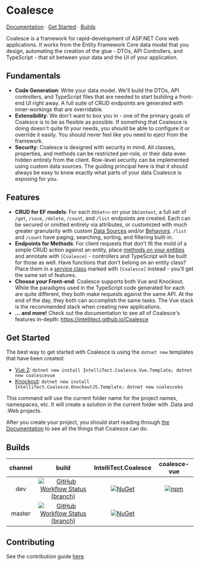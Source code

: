 # Coalesce  

[Documentation](https://intellitect.github.io/Coalesce) &middot; [Get Started](#Get-Started) &middot; [Builds](#Builds)

Coalesce is a framework for rapid-development of ASP.NET Core web applications. It works from the Entity Framework Core data model that you design, automating the creation of the glue - DTOs, API Controllers, and TypeScript - that sit between your data and the UI of your application. 

## Fundamentals

* **Code Generation**: Write your data model. We'll build the DTOs, API controllers, and TypeScript files that are needed to start building a front-end UI right away. A full suite of CRUD endpoints are generated with inner-workings that are overridable.
* **Extensibility**: We don't want to box you in - one of the primary goals of Coalesce is to be as flexible as possible. If something that Coalesce is doing doesn't quite fit your needs, you should be able to configure it or override it easily. You should never feel like you need to eject from the framework.
* **Security**: Coalesce is designed with security in mind. All classes, properties, and methods can be restricted per-role, or their data even hidden entirely from the client. Row-level security can be implemented using custom data sources. The guiding principal here is that it should always be easy to know exactly what parts of your data Coalesce is exposing for you.

## Features

* **CRUD for EF models**: For each `DbSet<>` on your `DbContext`, a full set of `/get`, `/save`, `/delete`, `/count`, and `/list` endpoints are created. Each can be secured or omitted entirely via attributes, or customized with much greater granularity with custom [Data Sources](https://intellitect.github.io/Coalesce/modeling/model-components/data-sources/) and/or [Behaviors](https://intellitect.github.io/Coalesce/modeling/model-components/behaviors). `/list` and `/count` have paging, searching, sorting, and filtering built-in.
* **Endpoints for Methods**: For client requests that don't fit the mold of a simple CRUD action against an entity, place [methods on your entities](https://intellitect.github.io/Coalesce/modeling/model-components/methods/) and annotate with `[Coalesce]` - controllers and TypeScript will be built for those as well. Have functions that don't belong on an entity class? Place them in a [service class](https://intellitect.github.io/Coalesce/modeling/model-types/services/) marked with `[Coalesce]` instead - you'll get the same set of features.
* **Choose your Front-end**: Coalesce supports both Vue and Knockout. While the paradigms used in the TypeScript code generated for each are quite different, they both make requests against the same API. At the end of the day, they both can accomplish the same tasks. The Vue stack is the recommended stack when creating new applications.
* **... and more!** Check out the documentation to see all of Coalesce's features in-depth: https://intellitect.github.io/Coalesce

## Get Started

The best way to get started with Coalesce is using the `dotnet new` templates that have been created:

* [Vue 2](https://github.com/IntelliTect/Coalesce.Vue.Template): `dotnet new install IntelliTect.Coalesce.Vue.Template; dotnet new coalescevue`
* [Knockout](https://github.com/IntelliTect/Coalesce.KnockoutJS.Template): `dotnet new install IntelliTect.Coalesce.KnockoutJS.Template; dotnet new coalesceko`

This command will use the current folder name for the project names, namespaces, etc. It will create a solution in the current folder with .Data and .Web projects.

After you create your project, you should start reading through [the Documentation](https://intellitect.github.io/Coalesce) to see all the things that Coalesce can do.

## Builds
|channel|build|IntelliTect.Coalesce|coalesce-vue
|:--:|:--:|:--:|:--:
|dev|[![GitHub Workflow Status (branch)](https://img.shields.io/github/workflow/status/IntelliTect/Coalesce/build-alpha/dev?label=Build%20Status&logo=github)](https://github.com/IntelliTect/Coalesce/actions/workflows/alpha.yml)|[![NuGet](https://img.shields.io/static/v1?color=blue&label=nuget&logo=nuget&message=alpha%20prereleases)](https://www.nuget.org/packages/IntelliTect.Coalesce)|[![npm](https://img.shields.io/npm/v/coalesce-vue/latest.svg)](https://www.npmjs.com/package/coalesce-vue)
|master|[![GitHub Workflow Status (branch)](https://img.shields.io/github/workflow/status/IntelliTect/Coalesce/release/master?label=Build%20Status&logo=github)](https://github.com/IntelliTect/Coalesce/actions/workflows/release.yml)|[![NuGet](https://img.shields.io/nuget/v/IntelliTect.Coalesce.svg?label=nuget&logo=nuget)](https://www.nuget.org/packages/IntelliTect.Coalesce)


## Contributing

See the contribution guide [here](CONTRIBUTING.md).

